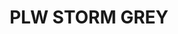 ---
layout: product
title: "PLW STORM GREY"
price: "500" 
desc: "Emajl Voš"
img_path: "/assets/img/A.MIG-1609.jpg"
brand: "AMMO"
available: false
special_offer: false
new: false
soon: false
cat: "060000"
subcat: "060300"
subsubcat: "00"
sifra: "A.MIG-1609"
popular: false
---